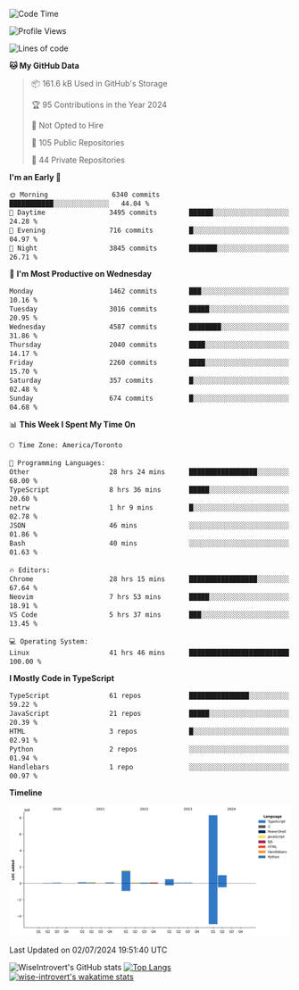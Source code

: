 <!--START_SECTION:waka-->
![Code Time](http://img.shields.io/badge/Code%20Time-1%2C833%20hrs%2039%20mins-blue)

![Profile Views](http://img.shields.io/badge/Profile%20Views-0-blue)

![Lines of code](https://img.shields.io/badge/From%20Hello%20World%20I%27ve%20Written-12.0%20million%20lines%20of%20code-blue)

**🐱 My GitHub Data** 

> 📦 161.6 kB Used in GitHub's Storage 
 > 
> 🏆 95 Contributions in the Year 2024
 > 
> 🚫 Not Opted to Hire
 > 
> 📜 105 Public Repositories 
 > 
> 🔑 44 Private Repositories 
 > 
**I'm an Early 🐤** 

```text
🌞 Morning                6340 commits        ███████████░░░░░░░░░░░░░░   44.04 % 
🌆 Daytime                3495 commits        ██████░░░░░░░░░░░░░░░░░░░   24.28 % 
🌃 Evening                716 commits         █░░░░░░░░░░░░░░░░░░░░░░░░   04.97 % 
🌙 Night                  3845 commits        ███████░░░░░░░░░░░░░░░░░░   26.71 % 
```
📅 **I'm Most Productive on Wednesday** 

```text
Monday                   1462 commits        ███░░░░░░░░░░░░░░░░░░░░░░   10.16 % 
Tuesday                  3016 commits        █████░░░░░░░░░░░░░░░░░░░░   20.95 % 
Wednesday                4587 commits        ████████░░░░░░░░░░░░░░░░░   31.86 % 
Thursday                 2040 commits        ████░░░░░░░░░░░░░░░░░░░░░   14.17 % 
Friday                   2260 commits        ████░░░░░░░░░░░░░░░░░░░░░   15.70 % 
Saturday                 357 commits         █░░░░░░░░░░░░░░░░░░░░░░░░   02.48 % 
Sunday                   674 commits         █░░░░░░░░░░░░░░░░░░░░░░░░   04.68 % 
```


📊 **This Week I Spent My Time On** 

```text
🕑︎ Time Zone: America/Toronto

💬 Programming Languages: 
Other                    28 hrs 24 mins      █████████████████░░░░░░░░   68.00 % 
TypeScript               8 hrs 36 mins       █████░░░░░░░░░░░░░░░░░░░░   20.60 % 
netrw                    1 hr 9 mins         █░░░░░░░░░░░░░░░░░░░░░░░░   02.78 % 
JSON                     46 mins             ░░░░░░░░░░░░░░░░░░░░░░░░░   01.86 % 
Bash                     40 mins             ░░░░░░░░░░░░░░░░░░░░░░░░░   01.63 % 

🔥 Editors: 
Chrome                   28 hrs 15 mins      █████████████████░░░░░░░░   67.64 % 
Neovim                   7 hrs 53 mins       █████░░░░░░░░░░░░░░░░░░░░   18.91 % 
VS Code                  5 hrs 37 mins       ███░░░░░░░░░░░░░░░░░░░░░░   13.45 % 

💻 Operating System: 
Linux                    41 hrs 46 mins      █████████████████████████   100.00 % 
```

**I Mostly Code in TypeScript** 

```text
TypeScript               61 repos            ███████████████░░░░░░░░░░   59.22 % 
JavaScript               21 repos            █████░░░░░░░░░░░░░░░░░░░░   20.39 % 
HTML                     3 repos             █░░░░░░░░░░░░░░░░░░░░░░░░   02.91 % 
Python                   2 repos             ░░░░░░░░░░░░░░░░░░░░░░░░░   01.94 % 
Handlebars               1 repo              ░░░░░░░░░░░░░░░░░░░░░░░░░   00.97 % 
```



**Timeline**

![Lines of Code chart](https://raw.githubusercontent.com/wise-introvert/wise-introvert/master/assets/bar_graph.png)


 Last Updated on 02/07/2024 19:51:40 UTC
<!--END_SECTION:waka-->

![WiseIntrovert's GitHub stats](https://github-readme-stats.vercel.app/api?username=wise-introvert&count_private=true&show_icons=true)
[![Top Langs](https://github-readme-stats.vercel.app/api/top-langs/?username=wise-introvert&langs_count=10)](https://github.com/anuraghazra/github-readme-stats)
[![wise-introvert's wakatime stats](https://github-readme-stats.vercel.app/api/wakatime?username=wiseintrovert)](https://github.com/anuraghazra/github-readme-stats)

